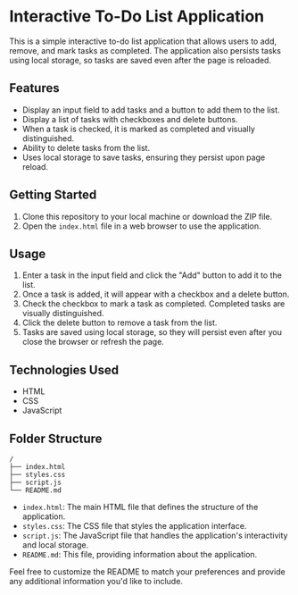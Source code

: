 # Interactive To-Do List Application

This is a simple interactive to-do list application that allows users to add, remove, and mark tasks as completed. The application also persists tasks using local storage, so tasks are saved even after the page is reloaded.

## Features

- Display an input field to add tasks and a button to add them to the list.
- Display a list of tasks with checkboxes and delete buttons.
- When a task is checked, it is marked as completed and visually distinguished.
- Ability to delete tasks from the list.
- Uses local storage to save tasks, ensuring they persist upon page reload.

## Getting Started

1. Clone this repository to your local machine or download the ZIP file.
2. Open the `index.html` file in a web browser to use the application.

## Usage

1. Enter a task in the input field and click the "Add" button to add it to the list.
2. Once a task is added, it will appear with a checkbox and a delete button.
3. Check the checkbox to mark a task as completed. Completed tasks are visually distinguished.
4. Click the delete button to remove a task from the list.
5. Tasks are saved using local storage, so they will persist even after you close the browser or refresh the page.

## Technologies Used

- HTML
- CSS
- JavaScript

## Folder Structure

```
/
├── index.html
├── styles.css
├── script.js
└── README.md
```

- `index.html`: The main HTML file that defines the structure of the application.
- `styles.css`: The CSS file that styles the application interface.
- `script.js`: The JavaScript file that handles the application's interactivity and local storage.
- `README.md`: This file, providing information about the application.

Feel free to customize the README to match your preferences and provide any additional information you'd like to include.
